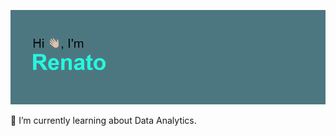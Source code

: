 ![This is an image](https://github.com/renatorbezerra/renatorbezerra/blob/main/header.png)

🌱 I’m currently learning about Data Analytics.
